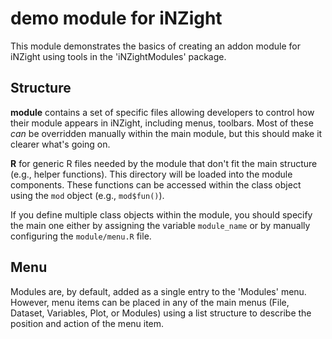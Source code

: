 # demo module for iNZight

This module demonstrates the basics of creating an addon module for iNZight using tools in the 'iNZightModules' package.

## Structure

**module** contains a set of specific files allowing developers to control how their module appears in iNZight, including menus, toolbars. Most of these _can_ be overridden manually within the main module, but this should make it clearer what's going on.

**R** for generic R files needed by the module that don't fit the main structure (e.g., helper functions). This directory will be loaded into the module components. These functions can be accessed within the class object using the `mod` object (e.g., `mod$fun()`).

If you define multiple class objects within the module, you should specify the main one either by assigning the variable `module_name` or by manually configuring the `module/menu.R` file.

## Menu

Modules are, by default, added as a single entry to the 'Modules' menu. However, menu items can be placed in any of the main menus (File, Dataset, Variables, Plot, or Modules) using a list structure to describe the position and action of the menu item.
